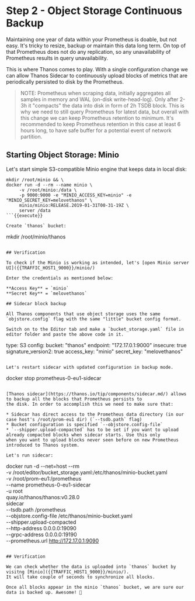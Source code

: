 # Step 2 - Object Storage Continuous Backup

Maintaining one year of data within your Prometheus is doable, but not easy. It's tricky to
resize, backup or maintain this data long term. On top of that Prometheus does not do any replication,
so any unavailability of Prometheus results in query unavailability.

This is where Thanos comes to play. With a single configuration change we can allow Thanos Sidecar to continuously upload blocks of metrics
that are periodically persisted to disk by the Prometheus.

> NOTE: Prometheus when scraping data, initially aggregates all samples in memory and WAL (on-disk write-head-log). Only after 2-3h it "compacts"
> the data into disk in form of 2h TSDB block. This is why we need to still query Prometheus for latest data, but overall with this change
> we can keep Prometheus retention to minimum. It's recommended to keep Prometheus retention in this case at least 6 hours long, to have safe buffer
> for a potential event of network partition.

## Starting Object Storage: Minio

Let's start simple S3-compatible Minio engine that keeps data in local disk:

```
mkdir /root/minio && \
docker run -d --rm --name minio \
     -v /root/minio:/data \
     -p 9000:9000 -e "MINIO_ACCESS_KEY=minio" -e "MINIO_SECRET_KEY=melovethanos" \
     minio/minio:RELEASE.2019-01-31T00-31-19Z \
     server /data
```{{execute}}

Create `thanos` bucket:

```
mkdir /root/minio/thanos
```{{execute}}

## Verification

To check if the Minio is working as intended, let's [open Minio server UI]({{TRAFFIC_HOST1_9000}}/minio/)

Enter the credentials as mentioned below:

**Access Key** = `minio`
**Secret Key** = `melovethanos`

## Sidecar block backup

All Thanos components that use object storage uses the same `objstore.config` flag with the same "little" bucket config format.

Switch on to the Editor tab and make a `bucket_storage.yaml` file in editor folder and paste the above code in it.

```
type: S3
config:
  bucket: "thanos"
  endpoint: "172.17.0.1:9000"
  insecure: true
  signature_version2: true
  access_key: "minio"
  secret_key: "melovethanos"
```{{copy}}

Let's restart sidecar with updated configuration in backup mode.

```
docker stop prometheus-0-eu1-sidecar
```{{execute}}

[Thanos sidecar](https://thanos.io/tip/components/sidecar.md/) allows to backup all the blocks that Prometheus persists to
the disk. In order to accomplish this we need to make sure that:

* Sidecar has direct access to the Prometheus data directory (in our case host's /root/prom-eu1 dir) (`--tsdb.path` flag)
* Bucket configuration is specified `--objstore.config-file`
* `--shipper.upload-compacted` has to be set if you want to upload already compacted blocks when sidecar starts. Use this only
when you want to upload blocks never seen before on new Prometheus introduced to Thanos system.

Let's run sidecar:

```
docker run -d --net=host --rm \
    -v /root/editor/bucket_storage.yaml:/etc/thanos/minio-bucket.yaml \
    -v /root/prom-eu1:/prometheus \
    --name prometheus-0-eu1-sidecar \
    -u root \
    quay.io/thanos/thanos:v0.28.0 \
    sidecar \
    --tsdb.path /prometheus \
    --objstore.config-file /etc/thanos/minio-bucket.yaml \
    --shipper.upload-compacted \
    --http-address 0.0.0.0:19090 \
    --grpc-address 0.0.0.0:19190 \
    --prometheus.url http://172.17.0.1:9090
```{{execute}}

## Verification

We can check whether the data is uploaded into `thanos` bucket by visitng [Minio]({{TRAFFIC_HOST1_9000}}/minio/).
It will take couple of seconds to synchronize all blocks.

Once all blocks appear in the minio `thanos` bucket, we are sure our data is backed up. Awesome! 💪
